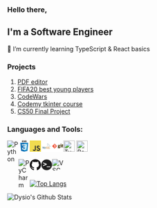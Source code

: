 ### Hello there,
## I'm a Software Engineer

🌱 I’m currently learning TypeScript & React basics

### Projects
1. [PDF editor](https://github.com/Dysio/pdf_editor_program)
1. [FIFA20 best young players](https://github.com/Dysio/Fifa20bestyoungplayer)
1. [CodeWars](https://github.com/Dysio/PrjCodeWars)
1. [Codemy tkinter course](https://github.com/Dysio/codemy_tkinter_prj)
1. [CS50 Final Project](https://github.com/Dysio/CS50_Final_Project)

### Languages and Tools:

[<img width="26" height="26" title="TypeScript" src="https://th.bing.com/th/id/OIP.hGGBWVgH8Xocw91VdzJecgAAAA?pid=ImgDet&rs=1">](https://www.typescriptlang.org/)
[<img width="26" height="26" title="React" src="https://images.viblo.asia/1d949589-afdd-4a1e-b77f-c53fdaf8af13.png">](https://reactjs.org/)
[<img align="left" alt="Python" width="26px" src="https://s3.dualstack.us-east-2.amazonaws.com/pythondotorg-assets/media/community/logos/python-logo-only.png" />](https://www.python.org/)
<img align="left" alt="CSS3" width="26px" src="https://raw.githubusercontent.com/github/explore/80688e429a7d4ef2fca1e82350fe8e3517d3494d/topics/css/css.png" />
[<img align="left" alt="JavaScript" width="26px" src="https://raw.githubusercontent.com/github/explore/80688e429a7d4ef2fca1e82350fe8e3517d3494d/topics/javascript/javascript.png" />]((https://developer.mozilla.org/pl/docs/Web/JavaScript))
[<img align="left" alt="MySQL" width="26px" src="https://raw.githubusercontent.com/github/explore/80688e429a7d4ef2fca1e82350fe8e3517d3494d/topics/mysql/mysql.png" />]((https://www.npmjs.com/package/mysql2))
[<img align="left" alt="Git" width="26px" src="https://raw.githubusercontent.com/github/explore/80688e429a7d4ef2fca1e82350fe8e3517d3494d/topics/git/git.png" />](https://git-scm.com/)

[<img align="left" alt="PyCharm" width="26px" src="https://resources.jetbrains.com/storage/products/pycharm/img/meta/pycharm_logo_300x300.png" />](https://www.jetbrains.com/pycharm/)
[<img align="left" alt="GitHub" width="26px" src="https://raw.githubusercontent.com/github/explore/78df643247d429f6cc873026c0622819ad797942/topics/github/github.png" />](https://github.com/)
[<img align="left" alt="Terminal" width="26px" src="https://raw.githubusercontent.com/github/explore/80688e429a7d4ef2fca1e82350fe8e3517d3494d/topics/terminal/terminal.png" />](https://apps.microsoft.com/store/detail/windows-terminal/9N0DX20HK701?hl=pl-pl&gl=pl)
[<img align="left" alt="VSCode" width="26px" height="26px" src="https://spece.it/wp-content/uploads/2020/03/1200px-Visual_Studio_Code_1.35_icon.svg.png" />](https://code.visualstudio.com/)

<br />
<br />

[![Top Langs](https://github-readme-stats.vercel.app/api/top-langs/?username=Dysio&theme=nightowl&show_icons=true&hide=java)](https://github.com/Dysio/github-readme-stats)

<img align="left" alt="Dysio's Github Stats" src="https://github-readme-stats.vercel.app/api?username=Dysio&show_icons=true&hide_border=true&theme=tokyonight" />
